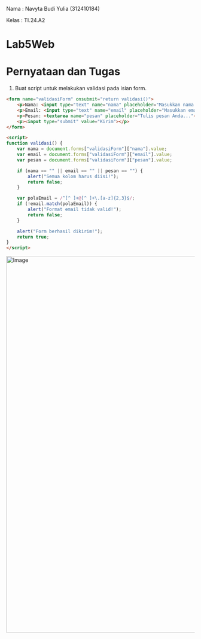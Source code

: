 Nama   : Navyta Budi Yulia (312410184)

Kelas  : TI.24.A2 

# Lab5Web

# Pernyataan dan Tugas
1. Buat script untuk melakukan validasi pada isian form.

```html
<form name="validasiForm" onsubmit="return validasi()">
    <p>Nama: <input type="text" name="nama" placeholder="Masukkan nama Anda"></p>
    <p>Email: <input type="text" name="email" placeholder="Masukkan email Anda"></p>
    <p>Pesan: <textarea name="pesan" placeholder="Tulis pesan Anda..."></textarea></p>
    <p><input type="submit" value="Kirim"></p>
</form>

<script>
function validasi() {
    var nama = document.forms["validasiForm"]["nama"].value;
    var email = document.forms["validasiForm"]["email"].value;
    var pesan = document.forms["validasiForm"]["pesan"].value;

    if (nama == "" || email == "" || pesan == "") {
        alert("Semua kolom harus diisi!");
        return false;
    }

    var polaEmail = /^[^ ]+@[^ ]+\.[a-z]{2,3}$/;
    if (!email.match(polaEmail)) {
        alert("Format email tidak valid!");
        return false;
    }

    alert("Form berhasil dikirim!");
    return true;
}
</script>
```

<img width="1920" height="1008" alt="Image" src="https://github.com/user attachments/assets/530ad291-7805-406d-ae07-1027667f743d" />
